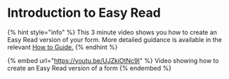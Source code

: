 # Introduction to Easy Read

{% hint style="info" %}
This 3 minute video shows you how to create an Easy Read version of your form.  More detailed guidance is available in the relevant [How to Guide.](../guidance-notes/survey-app/form-editor/easy-read.md)
{% endhint %}

{% embed url="https://youtu.be/UJZkiOtNc9I" %}
Video showing how to create an Easy Read version of a form
{% endembed %}

